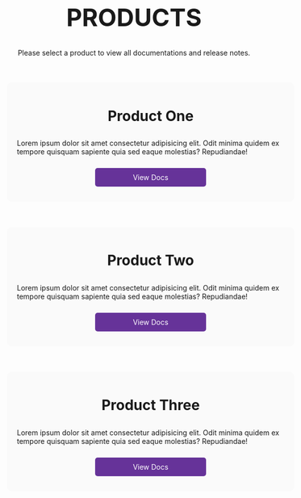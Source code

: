 <h1 style="text-align: center; font-size:3rem; font-weight:bold; text-transform: uppercase;">Products</h1>

<p style="text-align: center;">Please select a product to view all documentations and release notes.</p>


 
<div class="card" style="width: 550px;
            align-items: center;
            margin: auto;
            justify-content: center;
            background-color: #fafafa;
            padding: 10px;
            border-radius: 10px;
            margin-top:50px;
            @media (min-width:400px){align-items:center; justify-content:center; margin-right:500px; width:400px; background:red;}">
            <h1 style="text-align: center;">Product One</h1>
            <p style="padding: 10px;">Lorem ipsum dolor sit amet consectetur adipisicing elit. Odit minima quidem ex 
                tempore quisquam sapiente quia sed eaque molestias? Repudiandae!</p>
            <a href="kba/#product-one" style=" margin: auto;
            width: 200px;
            text-align: center;
            background-color: rebeccapurple;
            padding: 10px;
            color: white;
            border-radius: 5px;
            text-decoration: none;
            justify-content: center;
            align-items: center;
            display: flex;
            margin-bottom: 20px;">View Docs</a>
</div>
<div class="card" style="width: 550px;
            align-items: center;
            margin: auto;
            justify-content: center;
            background-color: #fafafa;
            padding: 10px;
            margin-top:50px;
            border-radius: 10px;">
            <h1 style="text-align: center;">Product Two</h1>
            <p style="padding: 10px;">Lorem ipsum dolor sit amet consectetur adipisicing elit. Odit minima quidem ex 
                tempore quisquam sapiente quia sed eaque molestias? Repudiandae!</p>
            <a href="kba/#product-two" style=" margin: auto;
            width: 200px;
            text-align: center;
            background-color: rebeccapurple;
            padding: 10px;
            color: white;
            border-radius: 5px;
            text-decoration: none;
            justify-content: center;
            align-items: center;
            display: flex;
            margin-bottom: 20px;">View Docs</a>
</div>
<div class="card" style="width: 550px;
            align-items: center;
            margin: auto;
            justify-content: center;
            background-color: #fafafa;
            padding: 10px;
            margin-top:50px;
            border-radius: 10px;">
            <h1 style="text-align: center;">Product Three</h1>
            <p style="padding: 10px;">Lorem ipsum dolor sit amet consectetur adipisicing elit. Odit minima quidem ex 
                tempore quisquam sapiente quia sed eaque molestias? Repudiandae!</p>
            <a href="kba/#product-three" style=" margin: auto;
            width: 200px;
            text-align: center;
            background-color: rebeccapurple;
            padding: 10px;
            color: white;
            border-radius: 5px;
            text-decoration: none;
            justify-content: center;
            align-items: center;
            display: flex;
            margin-bottom: 20px;">View Docs</a>
</div>
